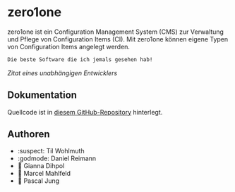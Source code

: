 # zero1one

zero1one ist ein Configuration Management System (CMS) zur Verwaltung und Pflege von Configuration Items (CI).
Mit zero1one können eigene Typen von Configuration Items angelegt werden.

```bash
Die beste Software die ich jemals gesehen hab!
```
*Zitat eines unabhängigen Entwicklers*

## Dokumentation

Quellcode ist in [diesem GitHub-Repository](https://github.com/wellvalour/zero1one) hinterlegt.

## Authoren
* :suspect: Til Wohlmuth
* :godmode: Daniel Reimann
* :woman: Gianna Dihpol
* :child: Marcel Mahlfeld
* :man: Pascal Jung